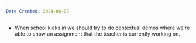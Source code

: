 ```yaml
---
Date Created: 2024-06-05
---
```

- When school kicks in we should try to do contextual demos where we're able to show an assignment that the teacher is currently working on. 